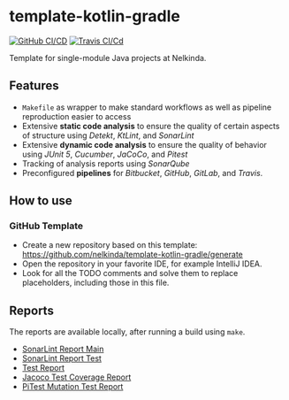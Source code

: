 # template-kotlin-gradle <!-- TODO change title -->

<!-- TODO select and adjust badges -->
[![GitHub CI/CD](https://github.com/nelkinda/template-kotlin-gradle/workflows/CI/CD/badge.svg)](https://github.com/nelkinda/template-kotlin-gradle/actions)
[![Travis CI/Cd](https://travis-ci.org/nelkinda/template-kotlin-gradle.svg)](https://travis-ci.org/nelkinda/template-kotlin-gradle)

<!-- TODO Replace this README -->

Template for single-module Java projects at Nelkinda.

## Features
- `Makefile` as wrapper to make standard workflows as well as pipeline reproduction easier to access
- Extensive **static code analysis** to ensure the quality of certain aspects of structure using _Detekt_, _KtLint_, and _SonarLint_
- Extensive **dynamic code analysis** to ensure the quality of behavior using _JUnit 5_, _Cucumber_, _JaCoCo_, and _Pitest_
- Tracking of analysis reports using _SonarQube_
- Preconfigured **pipelines** for _Bitbucket_, _GitHub_, _GitLab_, and _Travis_.

## How to use

### GitHub Template
- Create a new repository based on this template: https://github.com/nelkinda/template-kotlin-gradle/generate
- Open the repository in your favorite IDE, for example IntelliJ IDEA.
- Look for all the TODO comments and solve them to replace placeholders, including those in this file.

## Reports
The reports are available locally, after running a build using `make`.

* [SonarLint Report Main](build/reports/sonarlint/sonarlintMain/report.html)
* [SonarLint Report Test](build/reports/sonarlint/sonarlintTest/report.html)
* [Test Report](build/reports/test/test/html/index.html)
* [Jacoco Test Coverage Report](build/reports/jacoco/test/html/index.html)
* [PiTest Mutation Test Report](build/reports/pitest/index.html)
